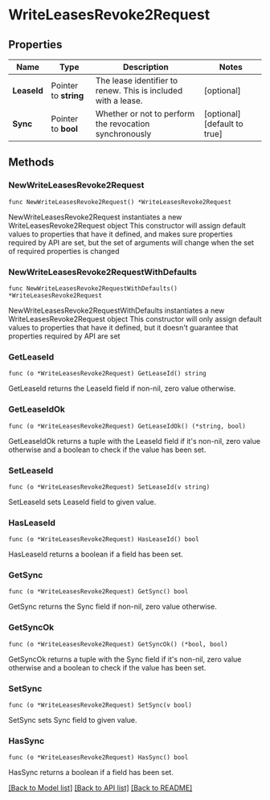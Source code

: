 # WriteLeasesRevoke2Request


## Properties

Name | Type | Description | Notes
------------ | ------------- | ------------- | -------------
**LeaseId** | Pointer to **string** | The lease identifier to renew. This is included with a lease. | [optional] 
**Sync** | Pointer to **bool** | Whether or not to perform the revocation synchronously | [optional] [default to true]



## Methods


### NewWriteLeasesRevoke2Request

`func NewWriteLeasesRevoke2Request() *WriteLeasesRevoke2Request`

NewWriteLeasesRevoke2Request instantiates a new WriteLeasesRevoke2Request object
This constructor will assign default values to properties that have it defined,
and makes sure properties required by API are set, but the set of arguments
will change when the set of required properties is changed

### NewWriteLeasesRevoke2RequestWithDefaults

`func NewWriteLeasesRevoke2RequestWithDefaults() *WriteLeasesRevoke2Request`

NewWriteLeasesRevoke2RequestWithDefaults instantiates a new WriteLeasesRevoke2Request object
This constructor will only assign default values to properties that have it defined,
but it doesn't guarantee that properties required by API are set


### GetLeaseId

`func (o *WriteLeasesRevoke2Request) GetLeaseId() string`

GetLeaseId returns the LeaseId field if non-nil, zero value otherwise.

### GetLeaseIdOk

`func (o *WriteLeasesRevoke2Request) GetLeaseIdOk() (*string, bool)`

GetLeaseIdOk returns a tuple with the LeaseId field if it's non-nil, zero value otherwise
and a boolean to check if the value has been set.

### SetLeaseId

`func (o *WriteLeasesRevoke2Request) SetLeaseId(v string)`

SetLeaseId sets LeaseId field to given value.


### HasLeaseId

`func (o *WriteLeasesRevoke2Request) HasLeaseId() bool`

HasLeaseId returns a boolean if a field has been set.




### GetSync

`func (o *WriteLeasesRevoke2Request) GetSync() bool`

GetSync returns the Sync field if non-nil, zero value otherwise.

### GetSyncOk

`func (o *WriteLeasesRevoke2Request) GetSyncOk() (*bool, bool)`

GetSyncOk returns a tuple with the Sync field if it's non-nil, zero value otherwise
and a boolean to check if the value has been set.

### SetSync

`func (o *WriteLeasesRevoke2Request) SetSync(v bool)`

SetSync sets Sync field to given value.


### HasSync

`func (o *WriteLeasesRevoke2Request) HasSync() bool`

HasSync returns a boolean if a field has been set.









[[Back to Model list]](../README.md#documentation-for-models) [[Back to API list]](../README.md#documentation-for-api-endpoints) [[Back to README]](../README.md)


